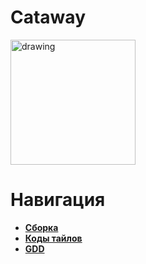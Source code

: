 # Cataway

<img src="https://user-images.githubusercontent.com/25401699/186886264-2e3bca57-cc57-4f05-a470-c3cdb4c5650d.png" alt="drawing" width="200"/>

# Навигация

* [**Сборка**](https://github.com/timattt/Laplacity/blob/master/about/build.md)
* [**Коды тайлов**](https://github.com/timattt/Laplacity/blob/master/about/tileCodes.md)
* [**GDD**](https://github.com/timattt/Laplacity/blob/master/about/GDD.md)
